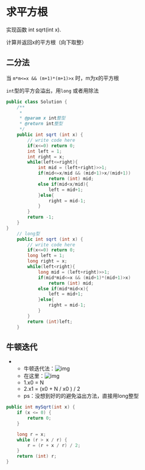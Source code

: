 # 求平方根

实现函数 int sqrt(int x).

计算并返回x的平方根（向下取整）

## 二分法

当 `m*m<=x && (m+1)*(m+1)>x` 时，m为x的平方根

`int`型的平方会溢出，用`long`  或者用除法

~~~java
public class Solution {
    /**
     * 
     * @param x int整型 
     * @return int整型
     */
    public int sqrt (int x) {
        // write code here
        if(x<=0) return 0;
        int left = 1;
        int right = x;
        while(left<=right){
            int mid = (left+right)>>1;
            if(mid<=x/mid && (mid+1)>x/(mid+1))
                return (int) mid;
            else if(mid<x/mid){
                left = mid+1;
            }else{
                right = mid-1;
            }
        }
        return -1;
    }
}
	// long型
    public int sqrt (int x) {
        // write code here
        if(x<=0) return 0;
        long left = 1;
        long right = x;
        while(left<right){
            long mid = (left+right)>>1;
            if(mid*mid<=x && (mid+1)*(mid+1)>x)
                return (int) mid;
            else if(mid*mid<x){
                left = mid+1;
            }else{
                right = mid-1;
            }
        }
        return (int)left;
    }
~~~



## 牛顿迭代

- - 牛顿迭代法：![img](https://www.nowcoder.com/equation?tex=%20x_%7Bn%2B1%7D%20%3D%20x_%7Bn%7D%20-%20%5Cfrac%7Bf(x_%7Bn%7D)%7D%7Bf%27(x_%7Bn%7D)%7D%20&preview=true)
  - 在这里：![img](https://www.nowcoder.com/equation?tex=%20f(x)%20%3D%20x%5E2%20-%20N%3B%20f%27(x)%20%3D%202x%3B%20x_%7Bn%2B1%7D%20%3D%20%5Cfrac%7Bx_%7Bn%7D%20%2B%20%5Cfrac%7BN%7D%7Bx_%7Bn%7D%7D%7D%7B2%7D%20&preview=true)
  - 1.x0 = N
  - 2.x1 = (x0 + N / x0 ) / 2
  - ps：没想到好的的避免溢出方法，直接用long整型

```java
public int mySqrt(int x) {
    if (x <= 0) {
        return 0;
    }

    long r = x;
    while (r > x / r) {
        r = (r + x / r) / 2;
    }
    return (int) r;
}
```